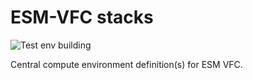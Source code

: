 # ESM-VFC stacks

![Test env building](https://github.com/ESM-VFC/esm-vfc-stacks/workflows/Test%20env%20building/badge.svg)

Central compute environment definition(s) for ESM VFC.

